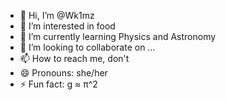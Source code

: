 - 👋 Hi, I’m @Wk1mz
- 👀 I’m interested in food
- 🌱 I’m currently learning Physics and Astronomy
- 💞️ I’m looking to collaborate on ...
- 📫 How to reach me, don't
- 😄 Pronouns: she/her
- ⚡ Fun fact: g ≈ π^2


